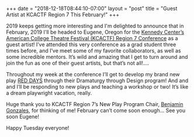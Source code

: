 +++
date = "2018-12-18T08:44:10-07:00"
layout = "post"
title = "Guest Artist at KCACTF Region 7 This February!"
+++

2019 keeps getting more interesting and I'm delighted to announce that in
February, 2019 I'll be headed to Eugene, Oregon for the [Kennedy Center’s
American College Theatre Festival (KCACTF) Region 7 Conference](http://kcactf7.org/) as a guest
artist! I’ve attended this very conference as a grad student three times before,
and I’ve meet some of my favorite collaborators, as well as some incredible
mentors. It’s wild and amazing that I get to turn around and join the fun as
one of their guest artists, but that’s not all!....

Throughout my week at the conference I’ll get to develop my brand new play [RED
DAYS](https://newplayexchange.org/plays/232234/red-days) through their Dramaturgy through Design program! And and and I’ll be
responding to new plays and teaching a workshop or two! It’s like a dream
playwright vacation, really.

Huge thank you to KCACTF Region 7’s New Play Program Chair, [Benjamin Gonzales](https://newplayexchange.org/users/13558/benjamin-gonzales),
for thinking of me! February can’t come soon enough… See you soon Eugene!

Happy Tuesday everyone!
